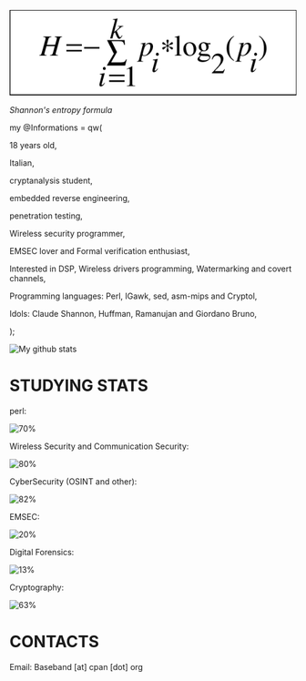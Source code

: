 ![image of entropy](https://github.com/Baseband-processor/Baseband-processor/blob/master/entropy.png)

*Shannon's entropy formula*

my @Informations = qw(

18 years old,

Italian, 

cryptanalysis student, 

embedded reverse engineering,

penetration testing,

Wireless security programmer,

EMSEC lover and Formal verification enthusiast,

Interested in DSP, Wireless drivers programming, Watermarking and covert channels,

Programming languages: Perl, IGawk, sed, asm-mips and Cryptol,

Idols: Claude Shannon, Huffman, Ramanujan and Giordano Bruno,

);

![My github stats](https://github-readme-stats.vercel.app/api?username=Baseband-processor&show_icons=true&include_all_commits=true&count_private=true)


STUDYING STATS
=================================

perl:                                                                                     
    
![70%](https://progress-bar.dev/70)                               

Wireless Security and Communication Security:                                    

![80%](https://progress-bar.dev/80)


CyberSecurity (OSINT and other):

![82%](https://progress-bar.dev/82)                                    


EMSEC:

![20%](https://progress-bar.dev/20)

Digital Forensics: 

![13%](https://progress-bar.dev/13) 

Cryptography:

![63%](https://progress-bar.dev/63)

CONTACTS
================================
Email: Baseband [at] cpan [dot] org


